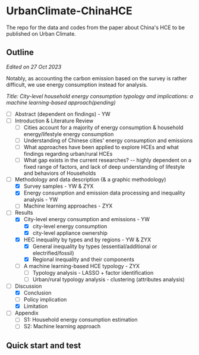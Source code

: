 # UrbanClimate-ChinaHCE
The repo for the data and codes from the paper about China's HCE to be published on Urban Climate.

## Outline

*Edited on 27 Oct 2023*

Notably, as accounting the carbon emission based on the survey is rather difficult, we use energy consumption instead for analysis.

*Title: City-level household energy consumption typology and implications: a machine learning-based approach(pending)*
- [ ] Abstract (dependent on findings) - YW
- [ ] Introduction & Literature Review
  - [ ] Cities account for a majority of energy consumption & household energy/lifestyle energy consumption
  - [ ] Understanding of Chinese cities' energy consumption and emissions
  - [ ] What approaches have been applied to explore HCEs and what findings regarding urban/rural HCEs
  - [ ] What gap exists in the current researches? -- highly dependent on a fixed range of factors, and lack of deep understanding of lifestyle and behaviors of Households
- [ ] Methodology and data description (& a graphic methodology)
  - [x] Survey samples - YW & ZYX
  - [x] Energy consumption and emission data processing and inequality analysis - YW
  - [ ] Machine learning approaches - ZYX
- [ ] Results
  - [x] City-level energy consumption and emissions - YW
    - [x] city-level energy consumption
    - [x] city-level appliance ownership
  - [x] HEC inequality by types and by regions - YW & ZYX
    - [x] General inequality by types (essential/additional or electrified/fossil)
    - [x] Regional inequality and their components
  - [ ] A machine learning-based HCE typology - ZYX
    - [ ] Typology analysis - LASSO + factor identification
    - [ ] Urban/rural typology analysis - clustering (attributes analysis)
- [ ] Discussion
  - [x] Conclusion
  - [ ] Policy implication
  - [x] Limitation
- [ ] Appendix
  - [ ] S1: Household energy consumption estimation
  - [ ] S2: Machine learning approach

## Quick start and test
